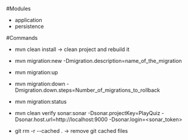 #Modules
- application
- persistence

#Commands
- mvn clean install -> clean project and rebuild it
- mvn migration:new -Dmigration.description=name_of_the_migration
- mvn migration:up
- mvn migration:down -Dmigration.down.steps=Number_of_migrations_to_rollback
- mvn migration:status
- mvn clean verify sonar:sonar -Dsonar.projectKey=PlayQuiz -Dsonar.host.url=http://localhost:9000 -Dsonar.login=<sonar_token>

- git rm -r --cached . -> remove git cached files
